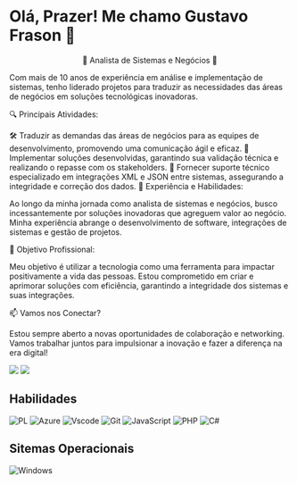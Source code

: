 # Olá, Prazer! Me chamo Gustavo Frason 👋

<p align="center">
🚀 Analista de Sistemas e Negócios 🚀

Com mais de 10 anos de experiência em análise e implementação de sistemas, tenho liderado projetos para traduzir as necessidades das áreas de negócios em soluções tecnológicas inovadoras.

🔍 Principais Atividades:

🛠️ Traduzir as demandas das áreas de negócios para as equipes de desenvolvimento, promovendo uma comunicação ágil e eficaz.
🚀 Implementar soluções desenvolvidas, garantindo sua validação técnica e realizando o repasse com os stakeholders.
🔄 Fornecer suporte técnico especializado em integrações XML e JSON entre sistemas, assegurando a integridade e correção dos dados.
🔎 Experiência e Habilidades:

Ao longo da minha jornada como analista de sistemas e negócios, busco incessantemente por soluções inovadoras que agreguem valor ao negócio. Minha experiência abrange o desenvolvimento de software, integrações de sistemas e gestão de projetos.

🎯 Objetivo Profissional:

Meu objetivo é utilizar a tecnologia como uma ferramenta para impactar positivamente a vida das pessoas. Estou comprometido em criar e aprimorar soluções com eficiência, garantindo a integridade dos sistemas e suas integrações.

📫 Vamos nos Conectar?

Estou sempre aberto a novas oportunidades de colaboração e networking. Vamos trabalhar juntos para impulsionar a inovação e fazer a diferença na era digital!
</p>

<div>
    <a href="https://github.com/GustavoFrason" target="_blank"><img src="https://img.shields.io/badge/-LinkedIn-%230077B5?style=for-the-badge&logo=linkedin&logoColor=white" target="_blank"></a> 
    <a href="https://github.com/GustavoFrason" target="_blank"><img src="https://img.shields.io/badge/Github-000?style=for-the-badge&logo=Github&logoColor=white" target="_blank"></a> 
</div>

## Habilidades
![PL](https://img.shields.io/badge/PL%2FSQL-FFFFFF?style=for-the-badge&logo=oracle&logoColor=FF0000&labelColor=FFFFFF&color=FF0000)
![Azure](https://img.shields.io/badge/Azure-blue?style=for-the-badge&logo=microsoft%20azure&logoColor=blue&labelColor=FFFFFF&link=https%3A%2F%2Fimages.app.goo.gl%2FK7PN1jYJd57x4q7A8)
![Vscode](https://img.shields.io/badge/Vscode-007ACC?style=for-the-badge&logo=visual-studio-code&logoColor=white)
![Git](https://img.shields.io/badge/GIT-E44C30?style=for-the-badge&logo=git&logoColor=white)
![JavaScript](https://img.shields.io/badge/JavaScript-F7DF1E?style=for-the-badge&logo=javascript&logoColor=black)
![PHP](https://img.shields.io/badge/PHP-777BB4?style=for-the-badge&logo=php&logoColor=white)
![C#](https://img.shields.io/badge/C%23-239120?style=for-the-badge&logo=c-sharp&logoColor=white)






## Sitemas Operacionais
![Windows](https://img.shields.io/badge/Windows-000?style=for-the-badge&logo=windows&logoColor=2CA5E0)
